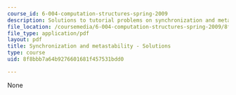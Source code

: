 ```yaml
---
course_id: 6-004-computation-structures-spring-2009
description: Solutions to tutorial problems on synchronization and metastability.
file_location: /coursemedia/6-004-computation-structures-spring-2009/8f8bbb7a64b9276601681f457531bdd0_MIT6_004s09_tutor08_sol.pdf
file_type: application/pdf
layout: pdf
title: Synchronization and metastability - Solutions
type: course
uid: 8f8bbb7a64b9276601681f457531bdd0

---
```

None